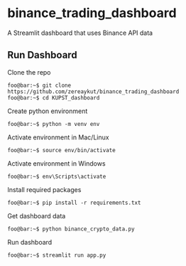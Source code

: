 # binance_trading_dashboard
A Streamlit dashboard that uses Binance API data

## Run Dashboard
Clone the repo
```console
foo@bar:~$ git clone https://github.com/zereaykut/binance_trading_dashboard
foo@bar:~$ cd KUPST_dashboard
```

Create python environment
```console
foo@bar:~$ python -m venv env
```

Activate environment in Mac/Linux 
```console
foo@bar:~$ source env/bin/activate
```

Activate environment in Windows 
```console
foo@bar:~$ env\Scripts\activate
```

Install required packages
```console
foo@bar:~$ pip install -r requirements.txt
```

Get dashboard data
```console
foo@bar:~$ python binance_crypto_data.py
```

Run dashboard
```console
foo@bar:~$ streamlit run app.py
```

